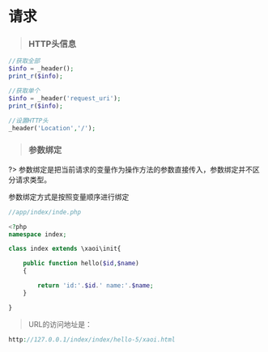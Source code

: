# 请求

> ### HTTP头信息
```php
//获取全部
$info = _header();
print_r($info);

//获取单个
$info = _header('request_uri');
print_r($info);

//设置HTTP头
_header('Location','/');

```

> ### 参数绑定

?> 参数绑定是把当前请求的变量作为操作方法的参数直接传入，参数绑定并不区分请求类型。

参数绑定方式是按照变量顺序进行绑定
```php
//app/index/inde.php

<?php
namespace index;

class index extends \xaoi\init{

    public function hello($id,$name)
    {

        return 'id:'.$id.' name:'.$name;
    }

}

```

> URL的访问地址是：
```php
http://127.0.0.1/index/index/hello-5/xaoi.html
```


